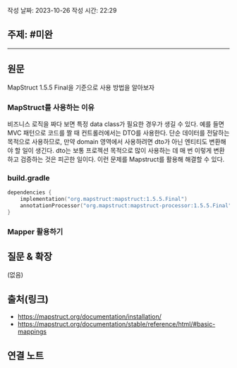 
작성 날짜: 2023-10-26
작성 시간: 22:29

## 주제: #미완

----
## 원문

MapStruct 1.5.5 Final을 기준으로 사용 방법을 알아보자


### MapStruct를 사용하는 이유

비즈니스 로직을 짜다 보면 특정 data class가 필요한 경우가 생길 수 있다. 예를 들면 MVC 패턴으로 코드를 짤 때 컨트롤러에서는 DTO를 사용한다. 단순 데이터를 전달하는 목적으로 사용하므로, 만약 domain 영역에서 사용하려면 dto가 아닌 엔티티도 변환해야 할 일이 생긴다. dto는 보통 프로젝션 목적으로 많이 사용하는 데 매 번 이렇게 변환하고 검증하는 것은 피곤한 일이다. 이런 문제를 Mapstruct를 활용해 해결할 수 있다.

### build.gradle
```kotlin
dependencies {
	implementation("org.mapstruct:mapstruct:1.5.5.Final")
	annotationProcessor("org.mapstruct:mapstruct-processor:1.5.5.Final")
}
```

### Mapper 활용하기





## 질문 & 확장

(없음)

## 출처(링크)
- https://mapstruct.org/documentation/installation/
- https://mapstruct.org/documentation/stable/reference/html/#basic-mappings

## 연결 노트










